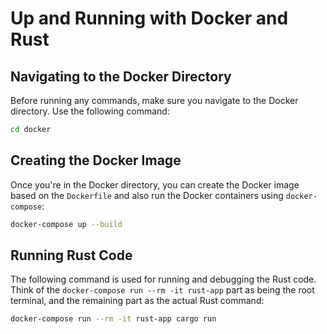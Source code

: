# Up and Running with Docker and Rust

## Navigating to the Docker Directory

Before running any commands, make sure you navigate to the Docker directory. Use the following command:

```bash
cd docker
```

## Creating the Docker Image

Once you're in the Docker directory, you can create the Docker image based on the `Dockerfile` and also run the Docker containers using `docker-compose`:

```bash
docker-compose up --build
```

## Running Rust Code

The following command is used for running and debugging the Rust code. Think of the `docker-compose run --rm -it rust-app` part as being the root terminal, and the remaining part as the actual Rust command:

```bash
docker-compose run --rm -it rust-app cargo run
```